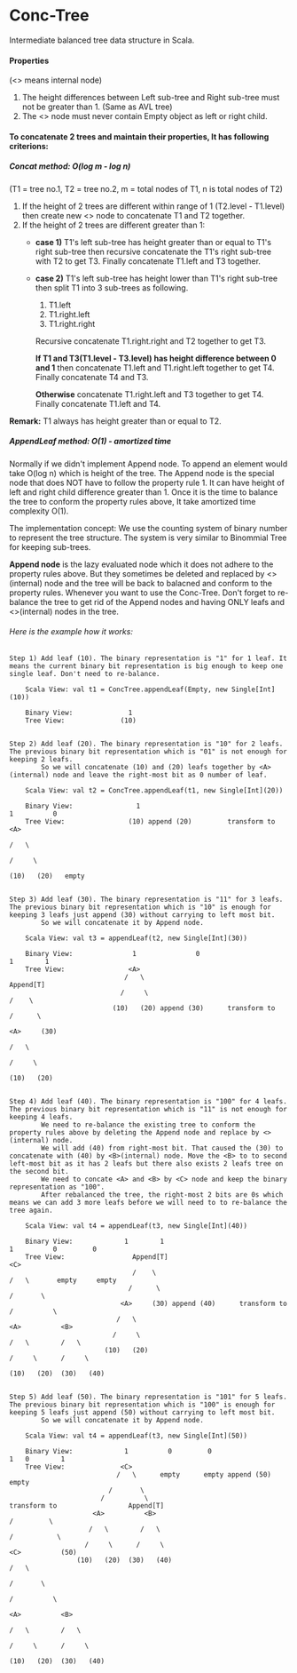 # Conc-Tree

Intermediate balanced tree data structure in Scala.

#### Properties
(<> means internal node)
1) The height differences between Left sub-tree and Right sub-tree must not be greater than 1. (Same as AVL tree)
2) The <> node must never contain Empty object as left or right child.


#### To concatenate 2 trees and maintain their properties, It has following criterions:

##### Concat method: O(log m - log n) 

(T1 = tree no.1, T2 = tree no.2, m = total nodes of T1, n is total nodes of T2)

1) If the height of 2 trees are different within range of 1 (T2.level - T1.level) then create new <> node to concatenate T1 and T2 together.
2) If the height of 2 trees are different greater than 1:
    - **case 1)** T1's left sub-tree has height greater than or equal to T1's right sub-tree then recursive concatenate the T1's right sub-tree with T2 to get T3. Finally concatenate T1.left and T3 together.
    - **case 2)** T1's left sub-tree has height lower than T1's right sub-tree then split T1 into 3 sub-trees as following. 
        1) T1.left
        2) T1.right.left
        3) T1.right.right
        
        Recursive concatenate T1.right.right and T2 together to get T3.
        
        **If T1 and T3(T1.level - T3.level) has height difference between 0 and 1** then concatenate T1.left and T1.right.left together to get T4.
        Finally concatenate T4 and T3.
        
        **Otherwise** concatenate T1.right.left and T3 together to get T4. Finally concatenate T1.left and T4.
        
**Remark:** T1 always has height greater than or equal to T2.

##### AppendLeaf method: O(1) - amortized time
Normally if we didn't implement Append node. To append an element would take O(log n) which is height of the tree. 
The Append node is the special node that does NOT have to follow the property rule 1. It can have height of left and right child difference greater than 1.
Once it is the time to balance the tree to conform the property rules above, It take amortized time complexity O(1).

The implementation concept: We use the counting system of binary number to represent the tree structure. The system is very similar to Binommial Tree for keeping sub-trees.

**Append node** is the lazy evaluated node which it does not adhere to the property rules above.
But they sometimes be deleted and replaced by <>(internal) node and the tree will be back to balacned and conform to the property rules.
Whenever you want to use the Conc-Tree. Don't forget to re-balance the tree to get rid of the Append nodes and having ONLY leafs and <>(internal) nodes in the tree. 

###### Here is the example how it works:



    Step 1) Add leaf (10). The binary representation is "1" for 1 leaf. It means the current binary bit representation is big enough to keep one single leaf. Don't need to re-balance. 
        
        Scala View: val t1 = ConcTree.appendLeaf(Empty, new Single[Int](10))   
                     
        Binary View:              1
        Tree View:              (10)
           
           
    Step 2) Add leaf (20). The binary representation is "10" for 2 leafs. The previous binary bit representation which is "01" is not enough for keeping 2 leafs. 
            So we will concatenate (10) and (20) leafs together by <A>(internal) node and leave the right-most bit as 0 number of leaf.
            
        Scala View: val t2 = ConcTree.appendLeaf(t1, new Single[Int](20))
          
        Binary View:                1                                           1          0
        Tree View:                (10) append (20)         transform to        <A>
                                                                              /   \
                                                                             /     \
                                                                           (10)   (20)   empty
    
    
    Step 3) Add leaf (30). The binary representation is "11" for 3 leafs. The previous binary bit representation which is "10" is enough for keeping 3 leafs just append (30) without carrying to left most bit.
            So we will concatenate it by Append node. 
        
        Scala View: val t3 = appendLeaf(t2, new Single[Int](30))
        
        Binary View:               1               0                             1        1
        Tree View:                <A>
                                 /   \                                            Append[T]
                                /     \                                            /    \
                              (10)   (20) append (30)      transform to           /      \
                                                                                <A>     (30)
                                                                                /   \
                                                                               /     \
                                                                            (10)   (20)
                            
      
    Step 4) Add leaf (40). The binary representation is "100" for 4 leafs. The previous binary bit representation which is "11" is not enough for keeping 4 leafs. 
            We need to re-balance the existing tree to conform the property rules above by deleting the Append node and replace by <>(internal) node. 
            We will add (40) from right-most bit. That caused the (30) to concatenate with (40) by <B>(internal) node. Move the <B> to to second left-most bit as it has 2 leafs but there also exists 2 leafs tree on the second bit.
            We need to concate <A> and <B> by <C> node and keep the binary representation as "100".
            After rebalanced the tree, the right-most 2 bits are 0s which means we can add 3 more leafs before we will need to to re-balance the tree again.
             
        Scala View: val t4 = appendLeaf(t3, new Single[Int](40))
             
        Binary View:             1        1                                                  1          0         0
        Tree View:                 Append[T]                                                <C>
                                   /    \                                                  /   \       empty     empty
                                  /      \                                               /       \
                                <A>     (30) append (40)      transform to             /          \
                               /   \                                                 <A>          <B>
                              /     \                                               /   \        /   \
                            (10)   (20)                                            /     \      /     \
                                                                                 (10)   (20)  (30)   (40) 
                                                                                 
                                                                                 
    Step 5) Add leaf (50). The binary representation is "101" for 5 leafs. The previous binary bit representation which is "100" is enough for keeping 5 leafs just append (50) without carrying to left most bit. 
            So we will concatenate it by Append node. 
                    
        Scala View: val t4 = appendLeaf(t3, new Single[Int](50))
                 
        Binary View:             1          0         0                                                   1   0        1
        Tree View:              <C>
                               /   \      empty      empty append (50)                                       empty
                             /       \
                           /          \                                        transform to                  Append[T] 
                         <A>          <B>                                                                   /         \
                        /   \        /   \                                                                 /           \
                       /     \      /     \                                                              <C>          (50)
                     (10)   (20)  (30)   (40)                                                           /   \
                                                                                                      /       \
                                                                                                    /          \  
                                                                                                  <A>          <B>
                                                                                                 /   \        /   \ 
                                                                                                /     \      /     \  
                                                                                              (10)   (20)  (30)   (40)   
                     
                     
                     
                                     